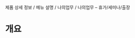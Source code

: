 <!--breadcrumb:제품 상세 정보 / 메뉴 설명 / 나의업무 / 나의업무 – 휴가/세미나/출장--><span class="md-breadcrumb">제품 상세 정보 / 메뉴 설명 / 나의업무 / 나의업무 – 휴가/세미나/출장</span>
# 개요
